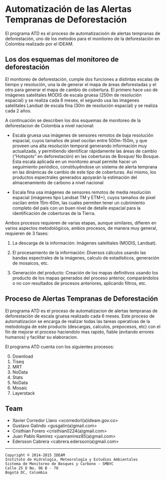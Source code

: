
# Automatización de las Alertas Tempranas de Deforestación

El programa ATD es el proceso de automatizacioón de alertas tempranas de deforestación, uno de los metodos para el monitoreo de la deforestación en Colombia realizado por el IDEAM.

## Los dos esquemas del monitoreo de deforestación 

El monitoreo de deforestación, cumple dos funciones a distintas escalas de tiempo y resolución, una la de generar el mapa de áreas deforestadas y el otro para generar el mapa de cambio de cobertura. El primero hace uso de imágenes satelitales MODIS de escala gruesa (250m de resolución espacial) y se realiza cada 6 meses, el segundo usa las imagenes satelitales Landsat de escala fina (30m de resolución espacial) y se realiza cada 2 años.

A continuación se describen los dos esquemas de monitoreo de la deforestacion de Colombia a nivel nacional: 

* Escala gruesa usa imágenes de sensores remotos de baja resolución espacial, cuyos tamaños de pixel oscilan entre 500m-150m, y que proveen una alta resolución temporal generando información muy actualizada, y permitiendo identificar rápidamente las áreas de cambio (“Hotspots” en deforestación) en las coberturas de Bosque/ No Bosque. Esta escala aplicada en un monitoreo anual permite hacer un seguimiento periódico, constituyéndose un sistema de alerta temprana en las dinámicas de cambio de este tipo de coberturas. Así mismo, los productos espectrales generados apoyarán la estimación del almacenamiento de carbono a nivel nacional

* Escala fina usa imágenes de sensores remotos de media resolución espacial (imágenes tipo Landsat TM y ETM+), cuyos tamaños de pixel oscilan entre 15m-60m, las cuales permiten tener un cubrimiento completo del país con un buen nivel de detalle espacial para la identificación de coberturas de la Tierra. 

Ambos procesos requieren de varias etapas, aunque similares, difieren en varios aspectos metodológicos, ambos procesos, de manera muy general, requieren de 3 fases: 

1. La descarga de la información: Imágenes satelitales (MODIS, Landsat).

2. El procesamiento de la información: Diversos cálculos usando las bandas espectrales de la imágenes, calculo de estadísticos, generación de mosaicos, etc. 

3. Generación del producto: Creación de los mapas definitivos usando los producto de los mapas generados del proceso anterior, comparándolos o no con resultados de procesos anteriores, aplicando filtros, etc. 

## Proceso de Alertas Tempranas de Deforestación

El programa ATD es el proceso de automatizacion de alertas tempranas de deforestación de escala gruesa realizado cada 6 meses. Este proceso de automatizacion se encarga de realizar todas las tareas operativas de la metodologia de este producto (descargas, calculos, prepocesos, etc) con el fin de mejorar el proceso haciendolo mas rapido, fiable (evitando errores humanos) y facilitar su elaboracion.

El programa ATD cuenta con los siguientes procesos:

0. Download
1. Tiseq
2. MRT
3. NoData
4. Stats
5. NoData
6. Mosaic
7. Layerstack

## Team

- Xavier Corredor Llano <xcorredorl(a)ideam.gov.co>
- Gustavo Galindo <gusgalin(a)gmail.com>
- Cristhian Forero <cristhian0224(a)gmail.com>
- Juan Pablo Ramirez <juanramirez85(a)gmail.com>
- Edersson Cabrera <cabrera.edersson(a)gmail.com>

***

    Copyright © 2014-2015 IDEAM
    Instituto de Hidrología, Meteorología y Estudios Ambientales
    Sistema de Monitoreo de Bosques y Carbono - SMBYC
    Calle 25 D No. 96 B - 70
    Bogotá DC, Colombia


